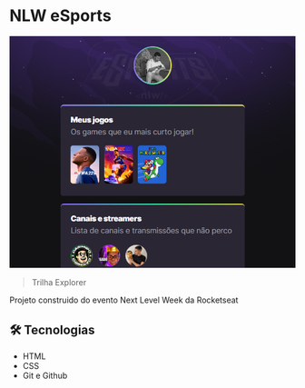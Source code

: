 # NLW eSports

![preview](./.github/preview.png)

> Trilha Explorer

Projeto construido do evento Next Level Week da Rocketseat

## 🛠 Tecnologias

- HTML
- CSS
- Git e Github